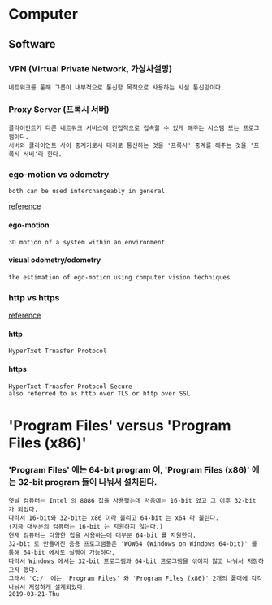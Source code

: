 # Computer

## Software

### VPN (Virtual Private Network, 가상사설망)
```
네트워크를 통해 그룹이 내부적으로 통신할 목적으로 사용하는 사설 통신망이다.
```

### Proxy Server (프록시 서버)
```
클라이언트가 다른 네트워크 서비스에 간접적으로 접속할 수 있게 해주는 시스템 또는 프로그램이다.
서버와 클라이언트 사이 중계기로서 대리로 통신하는 것을 '프록시' 중계를 해주는 것을 '프록시 서버'라 한다.
```

### ego-motion vs odometry
```
both can be used interchangeably in general
```
[reference](https://answers.ros.org/question/296686/what-is-the-differences-between-ego-motion-and-odometry/)

#### ego-motion
```
3D motion of a system within an environment
```

#### visual odometry/odometry
```
the estimation of ego-motion using computer vision techniques
```

### http vs https
[reference](https://www.keycdn.com/blog/difference-between-http-and-https)

#### http
```
HyperTxet Trnasfer Protocol 
```

#### https
```
HyperTxet Trnasfer Protocol Secure
also referred to as http over TLS or http over SSL
```

# 'Program Files' versus 'Program Files (x86)'
### 'Program Files' 에는 64-bit program 이, 'Program Files (x86)' 에는 32-bit program 들이 나눠서 설치된다.
```
옛날 컴퓨터는 Intel 의 8086 칩을 사용했는데 처음에는 16-bit 였고 그 이후 32-bit 가 되었다.
따라서 16-bit와 32-bit는 x86 이라 불리고 64-bit 는 x64 라 불린다.
(지금 대부분의 컴퓨터는 16-bit 는 지원하지 않는다.)
현재 컴퓨터는 다양한 칩을 사용하는데 대부분 64-bit 를 지원한다.
32-bit 로 만들어진 응용 프로그램들은 'WOW64 (Windows on Windows 64-bit)' 를 통해 64-bit 에서도 실행이 가능하다.
따라서 Windows 에서는 32-bit 프로그램과 64-bit 프로그램을 섞이지 않고 나눠서 저장하고자 했다.
그래서 'C:/' 에는 'Program Files' 와 'Program Files (x86)' 2개의 폴더에 각각 나눠서 저장하게 설계되었다.
2019-03-21-Thu
```
